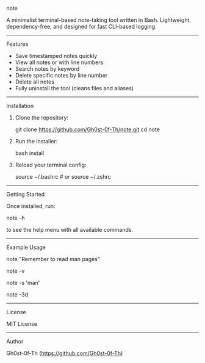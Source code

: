 note

A minimalist terminal-based note-taking tool written in Bash.
Lightweight, dependency-free, and designed for fast CLI-based logging.

---

Features

- Save timestamped notes quickly
- View all notes or with line numbers
- Search notes by keyword
- Delete specific notes by line number
- Delete all notes
- Fully uninstall the tool (cleans files and aliases)

---

Installation

1. Clone the repository:

   git clone https://github.com/Gh0st-0f-Th/note.git
   cd note

2. Run the installer:

   bash install

3. Reload your terminal config:

   source ~/.bashrc  # or source ~/.zshrc

---

Getting Started

Once installed, run:

   note -h

to see the help menu with all available commands.

---

Example Usage

note "Remember to read man pages"

note -v

note -s 'man'

note -3d

---

License

MIT License

---

Author

Gh0st-0f-Th (https://github.com/Gh0st-0f-Th)
